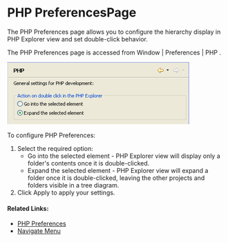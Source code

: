 # PHP PreferencesPage

<!--context:php-->

The PHP Preferences page allows you to configure the hierarchy display in PHP Explorer view and set double-click behavior.

The PHP Preferences page is accessed from Window | Preferences | PHP .

![php.png](images/php.png "php.png")

<!--ref-start-->

To configure PHP Preferences:

 1. Select the required option:
    * Go into the selected element -  PHP Explorer view will display only a folder's contents once it is double-clicked.
    * Expand the selected element - PHP Explorer view will expand a folder once it is double-clicked, leaving the other projects and folders visible in a tree diagram.
 2. Click Apply to apply your settings.

<!--ref-end-->

<!--links-start-->

#### Related Links:

 * [PHP Preferences](000-index.md)
 * [Navigate Menu](../../032-reference/016-menus/040-navigate.md)

<!--links-end-->
